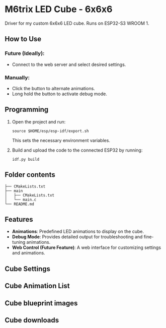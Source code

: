 # M6trix LED Cube - 6x6x6

Driver for my custom 6x6x6 LED cube. Runs on ESP32-S3 WROOM 1.

## How to Use
### Future (Ideally):
- Connect to the web server and select desired settings.

### Manually:
- Click the button to alternate animations.
- Long hold the button to activate debug mode.

## Programming
1. Open the project and run:
   ```
   source $HOME/esp/esp-idf/export.sh
   ```
   This sets the necessary environment variables.

2. Build and upload the code to the connected ESP32 by running:
   ```
   idf.py build
   ```

## Folder contents

```
├── CMakeLists.txt
├── main
│   ├── CMakeLists.txt
│   └── main.c
└── README.md
```

## Features
- **Animations**: Predefined LED animations to display on the cube.
- **Debug Mode**: Provides detailed output for troubleshooting and fine-tuning animations.
- **Web Control (Future Feature)**: A web interface for customizing settings and animations.

## Cube Settings

## Cube Animation List

## Cube blueprint images

## Cube downloads
